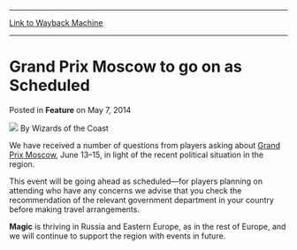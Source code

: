 
---
[Link to Wayback Machine](https://web.archive.org/web/20211018022811/https://magic.wizards.com/en/articles/archive/feature/grand-prix-moscow-go-scheduled-2014-05-07)

[_metadata_:wayback_url]:- "https://magic.wizards.com/en/articles/archive/feature/grand-prix-moscow-go-scheduled-2014-05-07"
[_metadata_:wayback_raw_url]:- "https://web.archive.org/web/20211018022811id_/https://magic.wizards.com/en/articles/archive/feature/grand-prix-moscow-go-scheduled-2014-05-07"
[_metadata_:wayback_capture_timestamp]:- "2021-10-18 02:28:11+00:00"
[_metadata_:description]:- "We have received a number of questions from players asking about Grand Prix Moscow, June 13–15, in light of the recent political situation in the region. This event will be going ahead as scheduled—for players planning on attending who have any concerns we advise that you check the recommendation of the relevant government department in your country before making travel"
[_metadata_:generator]:- "Drupal 7 (http://drupal.org)"
---


Grand Prix Moscow to go on as Scheduled
=======================================



 Posted in **Feature**
 on May 7, 2014 






![](https://media.magic.wizards.com/styles/auth_small/public/images/person/wizards_author.jpg)
By Wizards of the Coast












We have received a number of questions from players asking about [Grand Prix Moscow](http://archive.wizards.com/magic/tcg/events.aspx?x=mtg/event/grandprix/moscow14), June 13–15, in light of the recent political situation in the region. 

This event will be going ahead as scheduled—for players planning on attending who have any concerns we advise that you check the recommendation of the relevant government department in your country before making travel arrangements.


**Magic** is thriving in Russia and Eastern Europe, as in the rest of Europe, and we will continue to support the region with events in future. 







